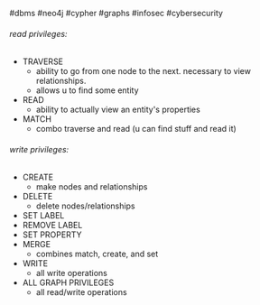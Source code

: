 
#dbms 
#neo4j 
#cypher 
#graphs 
#infosec 
#cybersecurity 

###### read privileges:
- TRAVERSE
	- ability to go from one node to the next. necessary to view relationships. 
	- allows u to find some entity
- READ 
	- ability to actually view an entity's properties
- MATCH
	- combo traverse and read (u can find stuff and read it)

###### write privileges:
- CREATE
	- make nodes and relationships
- DELETE
	- delete nodes/relationships
- SET LABEL
- REMOVE LABEL
- SET PROPERTY
- MERGE
	- combines match, create, and set
- WRITE
	- all write operations
- ALL GRAPH PRIVILEGES
	- all read/write operations